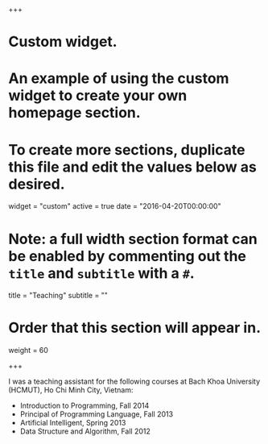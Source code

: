 +++
# Custom widget.
# An example of using the custom widget to create your own homepage section.
# To create more sections, duplicate this file and edit the values below as desired.
widget = "custom"
active = true
date = "2016-04-20T00:00:00"

# Note: a full width section format can be enabled by commenting out the `title` and `subtitle` with a `#`.
title = "Teaching"
subtitle = ""

# Order that this section will appear in.
weight = 60

+++

I was a teaching assistant for the following courses at Bach Khoa University (HCMUT), Ho Chi Minh City, Vietnam:

- Introduction to Programming, Fall 2014
- Principal of Programming Language, Fall 2013
- Artificial Intelligent, Spring 2013
- Data Structure and Algorithm, Fall 2012

